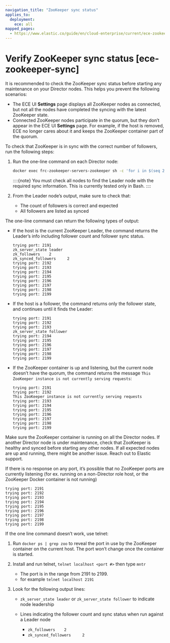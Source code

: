 ```yaml
---
navigation_title: "ZooKeeper sync status"
applies_to:
  deployment:
    ece: all
mapped_pages:
  - https://www.elastic.co/guide/en/cloud-enterprise/current/ece-zookeeper-sync.html
---
```


# Verify ZooKeeper sync status [ece-zookeeper-sync]

It is recommended to check the ZooKeeper sync status before starting any maintenance on your Director nodes. This helps you prevent the following scenarios:

* The ECE UI **Settings** page displays all ZooKeeper nodes as connected, but not all the nodes have completed the syncing with the latest ZooKeeper state.
* Connected ZooKeeper nodes participate in the quorum, but they don’t appear in the ECE UI **Settings** page. For example, if the host is removed, ECE no longer cares about it and keeps the ZooKeeper container part of the quorum.

To check that ZooKeeper is in sync with the correct number of followers, run the following steps:

1. Run the one-line command on each Director node:

    ```sh
    docker exec frc-zookeeper-servers-zookeeper sh -c 'for i in $(seq 2191 2199); do echo trying port: $i;echo mntr | nc localhost ${i} 2>/dev/null | grep "not currently serving";echo mntr | nc localhost ${i} 2>/dev/null| grep leader; echo mntr | $(which nc) localhost ${i} 2>/dev/null | grep follower ; done'
    ```

    ::::{note} 
    You must check all nodes to find the Leader node with the required sync information. This is currently tested only in Bash.
    ::::

2. From the Leader node’s output, make sure to check that:

    * The count of followers is correct and expected
    * All followers are listed as synced


The one-line command can return the following types of output:

* If the host is the current ZooKeeper Leader, the command returns the Leader’s info including follower count and follower sync status.

    ```
    trying port: 2191
    zk_server_state leader
    zk_followers    2
    zk_synced_followers     2
    trying port: 2192
    trying port: 2193
    trying port: 2194
    trying port: 2195
    trying port: 2196
    trying port: 2197
    trying port: 2198
    trying port: 2199
    ```

* If the host is a follower, the command returns only the follower state, and continues until it finds the Leader:

    ```
    trying port: 2191
    trying port: 2192
    trying port: 2193
    zk_server_state follower
    trying port: 2194
    trying port: 2195
    trying port: 2196
    trying port: 2197
    trying port: 2198
    trying port: 2199
    ```

* If the ZooKeeper container is up and listening, but the current node doesn’t have the quorum, the command returns the message `This ZooKeeper instance is not currently serving requests`:

    ```
    trying port: 2191
    trying port: 2192
    This ZooKeeper instance is not currently serving requests
    trying port: 2193
    trying port: 2194
    trying port: 2195
    trying port: 2196
    trying port: 2197
    trying port: 2198
    trying port: 2199
    ```


Make sure the ZooKeeper container is running on all the Director nodes. If another Director node is under maintenance, check that ZooKeeper is healthy and synced before starting any other nodes. If all expected nodes are up and running, there might be another issue. Reach out to Elastic support.

If there is no response on any port, it’s possible that no ZooKeeper ports are currently listening (for ex. running on a non-Director role host, or the ZooKeeper Docker container is not running)

```
trying port: 2191
trying port: 2192
trying port: 2193
trying port: 2194
trying port: 2195
trying port: 2196
trying port: 2197
trying port: 2198
trying port: 2199
```

If the one line command doesn’t work, use telnet:

1. Run `docker ps | grep zoo` to reveal the port in use by the ZooKeeper container on the current host. The port won’t change once the container is started.
2. Install and run telnet, `telnet localhost <port #>` then type `mntr`

    * The port is in the range from 2191 to 2199.
    * for example `telnet localhost 2191`

3. Look for the following output lines:

    * `zk_server_state leader` or `zk_server_state follower` to indicate node leadership
    * Lines indicating the follower count and sync status when run against a Leader node

        * `zk_followers    2`
        * `zk_synced_followers     2`


